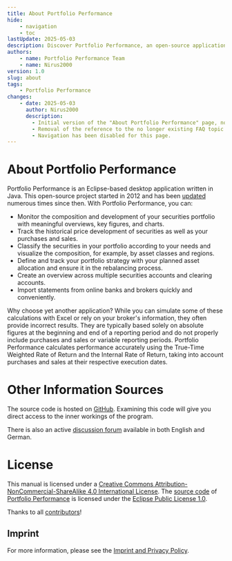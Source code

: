 ```yaml
---
title: About Portfolio Performance
hide:
    - navigation
    - toc
lastUpdate: 2025-05-03
description: Discover Portfolio Performance, an open-source application for managing and analyzing your investment portfolio with accurate performance calculations and insightful overviews.
authors:
    - name: Portfolio Performance Team
    - name: Nirus2000
version: 1.0
slug: about
tags:
    - Portfolio Performance
changes:
    - date: 2025-05-03
      author: Nirus2000
      description:
        - Initial version of the "About Portfolio Performance" page, noting the transition of 'PP' to 'Portfolio Performance' in naming and including this YAML source.
        - Removal of the reference to the no longer existing FAQ topic in the forum.
        - Navigation has been disabled for this page.
---
```


# About Portfolio Performance

Portfolio Performance is an Eclipse-based desktop application written in Java. This open-source project started in 2012 and has been [updated](https://github.com/portfolio-performance/portfolio/releases) numerous times since then. With Portfolio Performance, you can:

- Monitor the composition and development of your securities portfolio with meaningful overviews, key figures, and charts.
- Track the historical price development of securities as well as your purchases and sales.
- Classify the securities in your portfolio according to your needs and visualize the composition, for example, by asset classes and regions.
- Define and track your portfolio strategy with your planned asset allocation and ensure it in the rebalancing process.
- Create an overview across multiple securities accounts and clearing accounts.
- Import statements from online banks and brokers quickly and conveniently.

Why choose yet another application? While you can simulate some of these calculations with Excel or rely on your broker's information, they often provide incorrect results. They are typically based solely on absolute figures at the beginning and end of a reporting period and do not properly include purchases and sales or variable reporting periods. Portfolio Performance calculates performance accurately using the True-Time Weighted Rate of Return and the Internal Rate of Return, taking into account purchases and sales at their respective execution dates.

# Other Information Sources

The source code is hosted on [GitHub](https://github.com/portfolio-performance/portfolio). Examining this code will give you direct access to the inner workings of the program.

There is also an active [discussion forum](https://forum.portfolio-performance.info/) available in both English and German.

# License

This manual is licensed under a [Creative Commons Attribution-NonCommercial-ShareAlike 4.0 International License](http://creativecommons.org/licenses/by-nc-sa/4.0/). The [source code](https://github.com/portfolio-performance/portfolio) of [Portfolio Performance](https://www.portfolio-performance.info) is licensed under the [Eclipse Public License 1.0](https://github.com/portfolio-performance/portfolio/blob/master/LICENSE).

Thanks to all [contributors](https://github.com/portfolio-performance/portfolio-help/graphs/contributors)!

## Imprint

For more information, please see the [Imprint and Privacy Policy](https://www.portfolio-performance.info/portfolio/impressum.html).